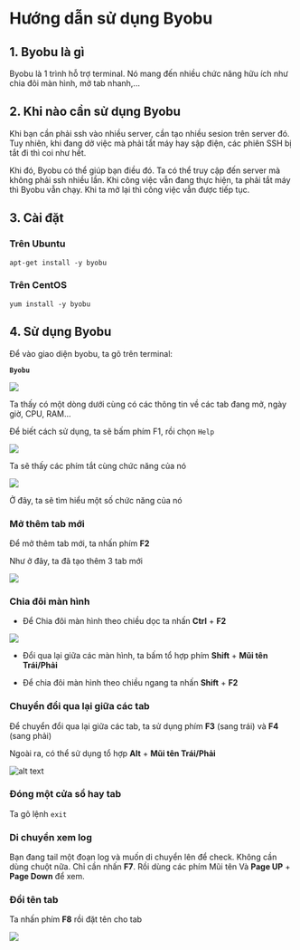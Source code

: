 # Hướng dẫn sử dụng Byobu

## 1. Byobu là gì

Byobu là 1 trình hỗ trợ terminal. Nó mang đến nhiều chức năng hữu ích như chia đôi màn hình, mở tab nhanh,...

## 2. Khi nào cần sử dụng Byobu

Khi bạn cần phải ssh vào nhiều server, cần tạo nhiều sesion trên server đó. Tuy nhiên, khi đang dở việc mà phải tắt máy hay sập điện, các phiên SSH bị tắt đi thì coi như hết.

Khi đó, Byobu có thể giúp bạn điều đó. Ta có thể truy cập đến server mà không phải ssh nhiều lần. Khi công việc vẫn đang thực hiện, ta phải tắt máy thì Byobu vẫn chạy. Khi ta mở lại thì công việc vẫn được tiếp tục.

## 3. Cài đặt

### Trên Ubuntu

```
apt-get install -y byobu
```

### Trên CentOS

```
yum install -y byobu
```

## 4. Sử dụng Byobu

Để vào giao diện byobu, ta gõ trên terminal:

**`Byobu`**

![](img/byobu.png)

Ta thấy có một dòng dưới cùng có các thông tin về các tab đang mở, ngày giờ, CPU, RAM...

Để biết cách sử dụng, ta sẽ bấm phím F1, rồi chọn `Help`

![](img/F1-help.png)

Ta sẽ thấy các phím tắt cùng chức năng của nó

![](img/Help.png)

Ở đây, ta sẽ tìm hiểu một số chức năng của nó

### Mở thêm tab mới

Để mở thêm tab mới, ta nhấn phím **F2**

Như ở đây, ta đã tạo thêm 3 tab mới

![](img/F2-tạo-newtab.png)

### Chia đôi màn hình

- Để Chia đôi màn hình theo chiều dọc ta nhấn **Ctrl** + **F2**

![](img/Chia-doi-m.png)

- Đổi qua lại giữa các màn hình, ta bấm tổ hợp phím **Shift** + **Mũi tên Trái/Phải**

- Để chia đôi màn hình theo chiều ngang ta nhấn **Shift** + **F2**

### Chuyển đổi qua lại giữa các tab

Để chuyển đổi qua lại giữa các tab, ta sử dụng phím **F3** (sang trái) và **F4** (sang phải)

Ngoài ra, có thể sử dụng tổ hợp **Alt** + **Mũi tên Trái/Phải**

![alt text](img/chuyen-t.png)

### Đóng một cửa sổ hay tab

Ta gõ lệnh `exit`

### Di chuyển xem log

Bạn đang tail một đoạn log và muốn di chuyển lên để check. Không cần dùng chuột nữa. Chỉ cần nhấn **F7**. Rồi dùng các phím Mũi tên Và **Page UP** + **Page Down** để xem.

### Đổi tên tab

Ta nhấn phím **F8** rồi đặt tên cho tab

![](img/dat-ten-tab.png)
    